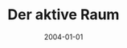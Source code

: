 ---
abstract: ''
authors:
- Galina Paskaleva
date: '2004-01-01'
featured: false
links:
- name: Publik
  url: https://publik.tuwien.ac.at/showentry.php?ID=153874&lang=2
publication_types:
- '7'
publishDate: '2004-01-01'
title: Der aktive Raum
url_pdf: ''
---